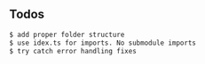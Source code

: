 ## Todos

```bash
$ add proper folder structure
$ use idex.ts for imports. No submodule imports
$ try catch error handling fixes
```
